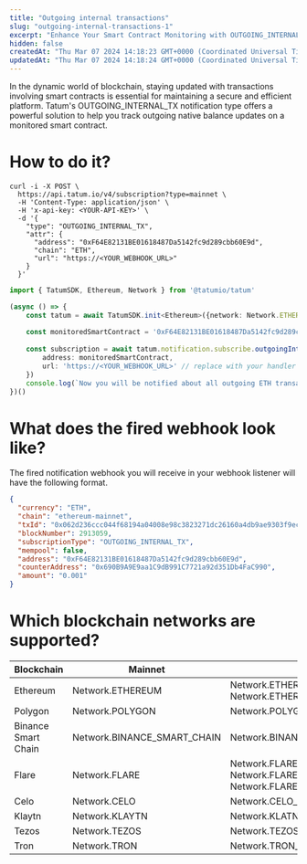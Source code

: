 ```yaml
---
title: "Outgoing internal transactions"
slug: "outgoing-internal-transactions-1"
excerpt: "Enhance Your Smart Contract Monitoring with OUTGOING_INTERNAL_TX Notifications"
hidden: false
createdAt: "Thu Mar 07 2024 14:18:23 GMT+0000 (Coordinated Universal Time)"
updatedAt: "Thu Mar 07 2024 14:18:24 GMT+0000 (Coordinated Universal Time)"
---
```

In the dynamic world of blockchain, staying updated with transactions involving smart contracts is essential for maintaining a secure and efficient platform. Tatum's OUTGOING_INTERNAL_TX notification type offers a powerful solution to help you track outgoing native balance updates on a monitored smart contract.

# How to do it?

```curl
curl -i -X POST \
  https://api.tatum.io/v4/subscription?type=mainnet \
  -H 'Content-Type: application/json' \
  -H 'x-api-key: <YOUR-API-KEY>' \
  -d '{
    "type": "OUTGOING_INTERNAL_TX",
    "attr": {
      "address": "0xF64E82131BE01618487Da5142fc9d289cbb60E9d",
      "chain": "ETH",
      "url": "https://<YOUR_WEBHOOK_URL>"
    }
  }'
```
```typescript
import { TatumSDK, Ethereum, Network } from '@tatumio/tatum'

(async () => {
    const tatum = await TatumSDK.init<Ethereum>({network: Network.ETHEREUM})
    
    const monitoredSmartContract = '0xF64E82131BE01618487Da5142fc9d289cbb60E9d'
    
    const subscription = await tatum.notification.subscribe.outgoingInternalTx({
        address: monitoredSmartContract,
        url: 'https://<YOUR_WEBHOOK_URL>' // replace with your handler URL
    })
    console.log(`Now you will be notified about all outgoing ETH transactions on ${monitoredSmartContract}`)
})()
```

# What does the fired webhook look like?

The fired notification webhook you will receive in your webhook listener will have the following format.

```json
{
  "currency": "ETH",
  "chain": "ethereum-mainnet",
  "txId": "0x062d236ccc044f68194a04008e98c3823271dc26160a4db9ae9303f9ecfc7bf6",
  "blockNumber": 2913059,
  "subscriptionType": "OUTGOING_INTERNAL_TX",
  "mempool": false,
  "address": "0xF64E82131BE01618487Da5142fc9d289cbb60E9d",
  "counterAddress": "0x690B9A9E9aa1C9dB991C7721a92d351Db4FaC990",
  "amount": "0.001"
}
```

# Which blockchain networks are supported?

| Blockchain          | Mainnet                     | Testnet                                                              |
| ------------------- | --------------------------- | -------------------------------------------------------------------- |
| Ethereum            | Network.ETHEREUM            | Network.ETHEREUM_SEPOLIA, Network.ETHEREUM_HOLESKY                   |
| Polygon             | Network.POLYGON             | Network.POLYGON_MUMBAI                                               |
| Binance Smart Chain | Network.BINANCE_SMART_CHAIN | Network.BINANCE_SMART_CHAIN_TESTNET                                  |
| Flare               | Network.FLARE               | Network.FLARE_COSTON, Network.FLARE_COSTON_2, Network.FLARE_SONGBIRD |
| Celo                | Network.CELO                | Network.CELO_ALFAJORES                                               |
| Klaytn              | Network.KLAYTN              | Network.KLATN_BAOBAB                                                 |
| Tezos               | Network.TEZOS               | Network.TEZOS_TESTNET                                                |
| Tron                | Network.TRON                | Network.TRON_SHASTA                                                  |
